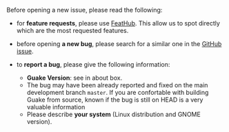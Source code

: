 Before opening a new issue, please read the following:

- for **feature requests**, please use [FeatHub](https://feathub.com/Guake/guake). This allow us to
  spot directly which are the most requested features.
- before opening **a new bug**, please search for a similar one in the
  [GitHub issue](https://github.com/Guake/guake/issues).
- to **report a bug**, please give the following information:

  - **Guake Version**: see in about box.
  - The bug may have been already reported and fixed on the main development branch `master`. If you
    are confortable with building Guake from source, known if the bug is still on HEAD is a very
    valuable information
  - Please describe **your system** (Linux distribution and GNOME version).
